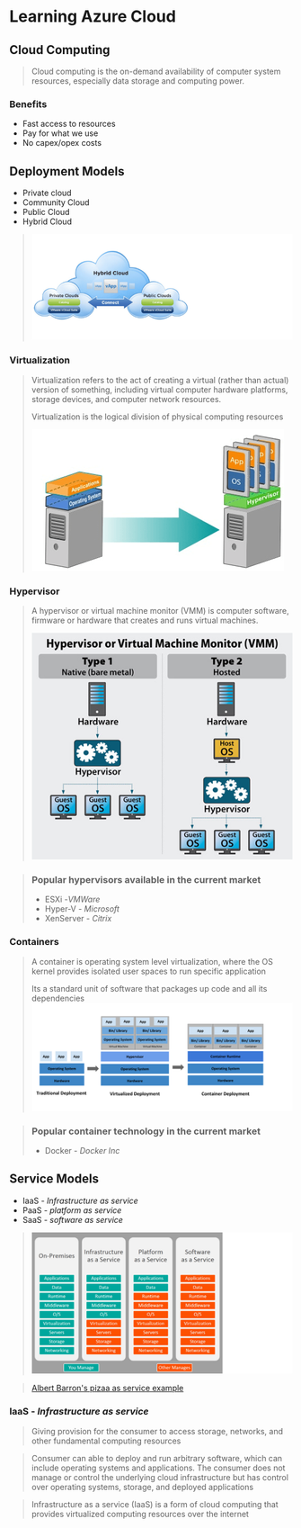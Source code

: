 # Learning Azure Cloud 

## Cloud Computing
>Cloud computing is the on-demand availability of computer system resources, especially data storage and computing power. 

### Benefits
 - Fast access to resources
 - Pay for what we use
 - No capex/opex costs

## Deployment Models
- Private cloud
- Community Cloud
- Public Cloud
- Hybrid Cloud
>![enter image description here](images/pvtCloudPublic.png)

### Virtualization
> Virtualization refers to the act of creating a virtual (rather than actual) version of something, including virtual computer hardware platforms, storage devices, and computer network resources.
>
> Virtualization is the logical division of physical computing resources
>
> ![enter image description here](images/cloud-os.png)

### Hypervisor
> A hypervisor or virtual machine monitor (VMM) is computer software, firmware or hardware that creates and runs virtual machines. 
>
> ![enter image description here](images/hypervisor-2.jpg)

>### Popular hypervisors available in the current market
> - ESXi -*VMWare*
> - Hyper-V - *Microsoft*
> - XenServer - *Citrix*

### Containers
>A container is operating system level virtualization, where the OS kernel provides isolated user spaces to run specific application 
>
>Its a standard unit of software that packages up code and all its dependencies 
>![enter image description here](images/Container.png)

>### Popular container technology in the current market
> - Docker - *Docker Inc*

## Service Models
- IaaS  - *Infrastructure as service*
- PaaS - *platform as service*
- SaaS - *software as service*

>![enter image description here](images/CloudAzureTypes.png)

>[Albert Barron's pizaa as service example](https://www.linkedin.com/pulse/20140730172610-9679881-pizza-as-a-service)

### IaaS  - *Infrastructure as service*
> Giving provision for the consumer to access storage, networks, and other fundamental computing resources 

> Consumer can able to deploy and run arbitrary software, which can include operating systems and applications. The consumer does not manage or control the underlying cloud infrastructure but has control over operating systems, storage, and deployed applications

> Infrastructure as a service (IaaS) is a form of cloud computing that provides virtualized computing resources over the internet
